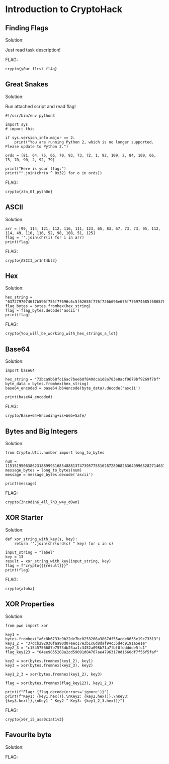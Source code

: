# Introduction to CryptoHack

## Finding Flags

Solution:

Just read task description!

FLAG:

    crypto{y0ur_f1rst_fl4g}

## Great Snakes

Solution:

Run attached script and read flag!

    #!/usr/bin/env python3
    
    import sys
    # import this
    
    if sys.version_info.major == 2:
        print("You are running Python 2, which is no longer supported. Please update to Python 3.")
    
    ords = [81, 64, 75, 66, 70, 93, 73, 72, 1, 92, 109, 2, 84, 109, 66, 75, 70, 90, 2, 92, 79]
    
    print("Here is your flag:")
    print("".join(chr(o ^ 0x32) for o in ords))

FLAG:

    crypto{z3n_0f_pyth0n}

## ASCII

Solution:

    arr = [99, 114, 121, 112, 116, 111, 123, 65, 83, 67, 73, 73, 95, 112, 114, 49, 110, 116, 52, 98, 108, 51, 125]
    flag = ''.join(chr(i) for i in arr)
    print(flag)

FLAG:

    crypto{ASCII_pr1nt4bl3}

## Hex

Solution:

    hex_string = "63727970746f7b596f755f77696c6c5f62655f776f726b696e675f776974685f6865785f737472696e67735f615f6c6f747d"
    flag_bytes = bytes.fromhex(hex_string)
    flag = flag_bytes.decode('ascii')
    print(flag)

FLAG:

    crypto{You_will_be_working_with_hex_strings_a_lot}

## Base64

Solution:

    import base64
    
    hex_string = "72bca9b68fc16ac7beeb8f849dca1d8a783e8acf9679bf9269f7bf"
    byte_data = bytes.fromhex(hex_string)
    base64_encoded = base64.b64encode(byte_data).decode('ascii')
    
    print(base64_encoded)

FLAG:

    crypto/Base+64+Encoding+is+Web+Safe/

## Bytes and Big Integers

Solution:

    from Crypto.Util.number import long_to_bytes
    
    num = 11515195063862318899931685488813747395775516287289682636499965282714637259206269
    message_bytes = long_to_bytes(num)
    message = message_bytes.decode('ascii')
    
    print(message)

FLAG:

    crypto{3nc0d1n6_4ll_7h3_w4y_d0wn}

## XOR Starter

Solution:

    def xor_string_with_key(s, key):
        return ''.join(chr(ord(c) ^ key) for c in s)
    
    input_string = "label"
    key = 13
    result = xor_string_with_key(input_string, key)
    flag = f"crypto{{{result}}}"
    print(flag)

FLAG:

    crypto{aloha}

## XOR Properties

Solution:

    from pwn import xor
    
    key1 = bytes.fromhex("a6c8b6733c9b22de7bc0253266a3867df55acde8635e19c73313")
    key1_2 = "37dcb292030faa90d07eec17e3b1c6d8daf94c35d4c9191a5e1e"
    key2_3 = "c1545756687e7573db23aa1c3452a098b71a7fbf0fddddde5fc1"
    flag_key123 = "04ee9855208a2cd59091d04767ae47963170d1660df7f56f5faf"
    
    key2 = xor(bytes.fromhex(key1_2), key1)
    key3 = xor(bytes.fromhex(key2_3), key2)
    
    key1_2_3 = xor(bytes.fromhex(key1_2), key3)
    
    flag = xor(bytes.fromhex(flag_key123), key1_2_3)
    
    print(f"Flag: {flag.decode(errors='ignore')}")
    print(f"Key1: {key1.hex()},\nKey2: {key2.hex()},\nKey3: {key3.hex()},\nKey1 ^ Key2 ^ Key3: {key1_2_3.hex()}")

FLAG:

    crypto{x0r_i5_ass0c1at1v3}

## Favourite byte

Solution:

FLAG:
